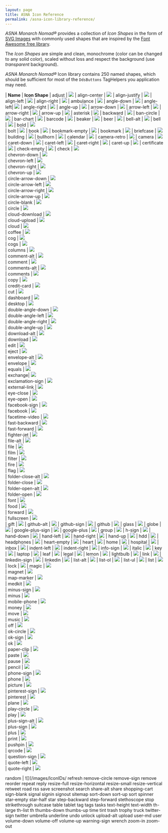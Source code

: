 ```yaml
---
layout: page
title: ASNA Icon Reference
permalink: /asna-icon-library-reference/
---
```


*ASNA Monarch Nomad&reg;* provides a collection of *Icon Shapes* in the form of [SVG Images](https://en.wikipedia.org/wiki/Scalable_Vector_Graphics) with commonly used shapes that are inspired by the [Font Awesome free library](https://fontawesome.com/plans).

The *Icon Shapes* are simple and clean, monochrome (color can be changed to any solid color), scaled without loss and respect the background (use *transparent* background).

*ASNA Monarch Nomad&reg;* Icon library contains 250 named shapes, which should be sufficient for most of the `DdsButtons` TagHelpers you application may need.

| **Name** | **Icon Shape** 
| adjust | ![](/images/IconIDs/adjust.png/)
| align-center | ![](/images/IconIDs/align-center.png/)
| align-justify | ![](/images/IconIDs/align-justify.png/)
| align-left | ![](/images/IconIDs/align-left.png/)
| align-right | ![](/images/IconIDs/align-right.png/)
| ambulance | ![](/images/IconIDs/ambulance.png/)
| angle-down | ![](/images/IconIDs/angle-down.png/)
| angle-left| ![](/images/IconIDs/angle-left.png/) 
| angle-right | ![](/images/IconIDs/angle-right.png/) 
| angle-up | ![](/images/IconIDs/angle-up.png/) 
| arrow-down | ![](/images/IconIDs/arrow-down.png/) 
| arrow-left | ![](/images/IconIDs/arrow-left.png/) 
| arrow-right | ![](/images/IconIDs/arrow-right.png/) 
| arrow-up | ![](/images/IconIDs/arrow-up.png/) 
| asterisk | ![](/images/IconIDs/asterisk.png/) 
| backward | ![](/images/IconIDs/backward.png/) 
| ban-circle | ![](/images/IconIDs/ban-circle.png/) 
| bar-chart | ![](/images/IconIDs/bar-chart.png/) 
| barcode | ![](/images/IconIDs/barcode.png/) 
| beaker | ![](/images/IconIDs/beaker.png/) 
| beer | ![](/images/IconIDs/beer.png/) 
| bell-alt | ![](/images/IconIDs/bell-alt.png/) 
| bell | ![](/images/IconIDs/bell.png/) 
| bold | ![](/images/IconIDs/bold.png/)  
| bolt | ![](/images/IconIDs/bolt.png/) 
| book | ![](/images/IconIDs/book.png/) 
| bookmark-empty | ![](/images/IconIDs/bookmark-empty.png/)
| bookmark | ![](/images/IconIDs/bookmark.png/) 
| briefcase | ![](/images/IconIDs/briefcase.png/) 
| building | ![](/images/IconIDs/building.png/) 
| bullhorn | ![](/images/IconIDs/bullhorn.png/) 
| calendar | ![](/images/IconIDs/calendar.png/) 
| camera-retro | ![](/images/IconIDs/camera-retro.png/) 
| camera | ![](/images/IconIDs/camera.png/) 
| caret-down | ![](/images/IconIDs/caret-down.png/) 
| caret-left | ![](/images/IconIDs/caret-left.png/) 
| caret-right | ![](/images/IconIDs/caret-right.png/) 
| caret-up | ![](/images/IconIDs/caret-up.png/) 
| certificate | ![](/images/IconIDs/certificate.png/) 
| check-empty | ![](/images/IconIDs/check-empty.png/) 
| check | ![](/images/IconIDs/check.png/)  
| chevron-down | ![](/images/IconIDs/chevron-down.png/)  
| chevron-left | ![](/images/IconIDs/chevron-left.png/)  
| chevron-right | ![](/images/IconIDs/chevron-right.png/)  
| chevron-up | ![](/images/IconIDs/chevron-up.png/)  
| circle-arrow-down | ![](/images/IconIDs/circle-arrow-down.png/)  
| circle-arrow-left | ![](/images/IconIDs/circle-arrow-left.png/)  
| circle-arrow-right | ![](/images/IconIDs/circle-arrow-right.png/)  
| circle-arrow-up | ![](/images/IconIDs/circle-arrow-up.png/)  
| circle-blank | ![](/images/IconIDs/circle-blank.png/)  
| circle | ![](/images/IconIDs/circle.png/)  
| cloud-download | ![](/images/IconIDs/cloud-download.png/)  
| cloud-upload | ![](/images/IconIDs/cloud-upload.png/)  
| cloud | ![](/images/IconIDs/cloud.png/)  
| coffee | ![](/images/IconIDs/coffee.png/)  
| cog | ![](/images/IconIDs/cog.png/)  
| cogs | ![](/images/IconIDs/cogs.png/)  
| columns | ![](/images/IconIDs/columns.png/)  
| comment-alt | ![](/images/IconIDs/comment-alt.png/)  
| comment | ![](/images/IconIDs/comment.png/)  
| comments-alt | ![](/images/IconIDs/comments-alt.png/)  
| comments | ![](/images/IconIDs/comments.png/)  
| copy | ![](/images/IconIDs/copy.png/)  
| credit-card | ![](/images/IconIDs/credit-card.png/)  
| cut | ![](/images/IconIDs/cut.png/)  
| dashboard | ![](/images/IconIDs/dashboard.png/)   
| desktop | ![](/images/IconIDs/desktop.png/)   
| double-angle-down | ![](/images/IconIDs/double-angle-down.png/)   
| double-angle-left | ![](/images/IconIDs/double-angle-left.png/)   
| double-angle-right | ![](/images/IconIDs/double-angle-right.png/)   
| double-angle-up | ![](/images/IconIDs/double-angle-up.png/)   
| download-alt | ![](/images/IconIDs/download-alt.png/)   
| download | ![](/images/IconIDs/download.png/)   
| edit | ![](/images/IconIDs/edit.png/)   
| eject | ![](/images/IconIDs/eject.png/)   
| envelope-alt | ![](/images/IconIDs/envelope-alt.png/)    
| envelope | ![](/images/IconIDs/envelope.png/)    
| equals | ![](/images/IconIDs/equals.png/)    
| exchange| ![](/images/IconIDs/exchange.png/)    
| exclamation-sign | ![](/images/IconIDs/exclamation-sign.png/)    
| external-link | ![](/images/IconIDs/external-link.png/)    
| eye-close | ![](/images/IconIDs/eye-close.png/)    
| eye-open | ![](/images/IconIDs/eye-open.png/)    
| facebook-sign | ![](/images/IconIDs/facebook-sign.png/)    
| facebook | ![](/images/IconIDs/facebook.png/)    
| facetime-video | ![](/images/IconIDs/facetime-video.png/)   
| fast-backward | ![](/images/IconIDs/fast-backward.png/)    
| fast-forward | ![](/images/IconIDs/fast-forward.png/)    
| fighter-jet | ![](/images/IconIDs/fighter-jet.png/)    
| file-alt | ![](/images/IconIDs/file-alt.png/)    
| file | ![](/images/IconIDs/file.png/)    
| film | ![](/images/IconIDs/film.png/)    
| filter | ![](/images/IconIDs/filter.png/)   
| fire | ![](/images/IconIDs/fire.png/)   
| flag | ![](/images/IconIDs/flag.png/)   
| folder-close-alt | ![](/images/IconIDs/folder-close-alt.png/)   
| folder-close | ![](/images/IconIDs/folder-close.png/)    
| folder-open-alt | ![](/images/IconIDs/folder-open-alt.png/)   
| folder-open | ![](/images/IconIDs/folder-open.png/)   
| font | ![](/images/IconIDs/font.png/)    
| food | ![](/images/IconIDs/food.png/)    
| forward | ![](/images/IconIDs/forward.png/)    
| fullscreen | ![](/images/IconIDs/fullscreen.png/)    
| gift | ![](/images/IconIDs/gift.png/) 
| github-alt | ![](/images/IconIDs/github-alt.png/) 
| github-sign | ![](/images/IconIDs/github-sign.png/) 
| github | ![](/images/IconIDs/github.png/) 
| glass | ![](/images/IconIDs/glass.png/) 
| globe | ![](/images/IconIDs/globe.png/) 
| google-plus-sign | ![](/images/IconIDs/google-plus-sign.png/) 
| google-plus | ![](/images/IconIDs/google-plus.png/) 
| group | ![](/images/IconIDs/group.png/) 
| h-sign | ![](/images/IconIDs/h-sign.png/) 
| hand-down | ![](/images/IconIDs/hand-down.png/) 
| hand-left | ![](/images/IconIDs/hand-left.png/) 
| hand-right | ![](/images/IconIDs/hand-right.png/) 
| hand-up | ![](/images/IconIDs/hand-up.png/) 
| hdd | ![](/images/IconIDs/hdd.png/) 
| headphones | ![](/images/IconIDs/headphones.png/) 
| heart-empty | ![](/images/IconIDs/heart-empty.png/) 
| heart | ![](/images/IconIDs/heart.png/) 
| home | ![](/images/IconIDs/home.png/) 
| hospital | ![](/images/IconIDs/hospital.png/) 
| inbox | ![](/images/IconIDs/inbox.png/) 
| indent-left | ![](/images/IconIDs/indent-left.png/) 
| indent-right | ![](/images/IconIDs/indent-right.png/) 
| info-sign | ![](/images/IconIDs/info-sign.png/) 
| italic | ![](/images/IconIDs/italic.png/) 
| key | ![](/images/IconIDs/key.png/) 
| laptop | ![](/images/IconIDs/laptop.png/) 
| leaf | ![](/images/IconIDs/leaf.png/) 
| legal | ![](/images/IconIDs/legal.png/) 
| lemon | ![](/images/IconIDs/lemon.png/) 
| lightbulb | ![](/images/IconIDs/lightbulb.png/) 
| link | ![](/images/IconIDs/link.png/) 
| linkedin-sign | ![](/images/IconIDs/linkedin-sign.png/) 
| linkedin | ![](/images/IconIDs/linkedin.png/) 
| list-alt | ![](/images/IconIDs/list-alt.png/) 
| list-ol | ![](/images/IconIDs/list-ol.png/) 
| list-ul | ![](/images/IconIDs/list-ul.png/) 
| list | ![](/images/IconIDs/list.png/) 
| lock | ![](/images/IconIDs/lock.png/) 
| magic | ![](/images/IconIDs/magic.png/)  
| magnet | ![](/images/IconIDs/magnet.png/)   
| map-marker | ![](/images/IconIDs/map-marker.png/)   
| medkit | ![](/images/IconIDs/medkit.png/)   
| minus-sign | ![](/images/IconIDs/minus-sign.png/)   
| minus | ![](/images/IconIDs/minus.png/)   
| mobile-phone | ![](/images/IconIDs/mobile-phone.png/)   
| money | ![](/images/IconIDs/money.png/)   
| move | ![](/images/IconIDs/move.png/)   
| music | ![](/images/IconIDs/music.png/)   
| off | ![](/images/IconIDs/off.png/)   
| ok-circle | ![](/images/IconIDs/ok-circle.png/)   
| ok-sign | ![](/images/IconIDs/ok-sign.png/)   
| ok | ![](/images/IconIDs/ok.png/)   
| paper-clip | ![](/images/IconIDs/paper-clip.png/)   
| paste | ![](/images/IconIDs/paste.png/)  
| pause | ![](/images/IconIDs/pause.png/)   
| pencil | ![](/images/IconIDs/pencil.png/)   
| phone-sign | ![](/images/IconIDs/phone-sign.png/)   
| phone | ![](/images/IconIDs/phone.png/)   
| picture | ![](/images/IconIDs/picture.png/)   
| pinterest-sign | ![](/images/IconIDs/pinterest-sign.png/)   
| pinterest | ![](/images/IconIDs/pinterest.png/)   
| plane | ![](/images/IconIDs/plane.png/)   
| play-circle | ![](/images/IconIDs/play-circle.png/)   
| play | ![](/images/IconIDs/play.png/)   
| plus-sign-alt | ![](/images/IconIDs/plus-sign-alt.png/)   
| plus-sign | ![](/images/IconIDs/plus-sign.png/)   
| plus | ![](/images/IconIDs/plus.png/)   
| print | ![](/images/IconIDs/print.png/)   
| pushpin | ![](/images/IconIDs/pushpin.png/)   
| qrcode | ![](/images/IconIDs/qrcode.png/)   
| question-sign | ![](/images/IconIDs/question-sign.png/)   
| quote-left | ![](/images/IconIDs/quote-left.png/)   
| quote-right | ![](/images/IconIDs/quote-right.png/)    


random | ![](/images/IconIDs/
refresh
remove-circle
remove-sign
remove
reorder
repeat
reply
resize-full
resize-horizontal
resize-small
resize-vertical
retweet
road
rss
save
screenshot
search
share-alt
share
shopping-cart
sign-blank
signal
signin
signout
sitemap
sort-down
sort-up
sort
spinner
star-empty
star-half
star
step-backward
step-forward
stethoscope
stop
strikethrough
suitcase
table
tablet
tag
tags
tasks
text-height
text-width
th-large
th-list
th
thumbs-down
thumbs-up
time
tint
trash
trophy
truck
twitter-sign
twitter
umbrella
underline
undo
unlock
upload-alt
upload
user-md
user
volume-down
volume-off
volume-up
warning-sign
wrench
zoom-in
zoom-out